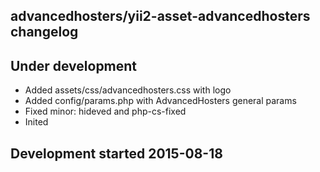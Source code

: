 advancedhosters/yii2-asset-advancedhosters changelog
----------------------------------------------------

## Under development

- Added assets/css/advancedhosters.css with logo
- Added config/params.php with AdvancedHosters general params
- Fixed minor: hideved and php-cs-fixed
- Inited

## Development started 2015-08-18

